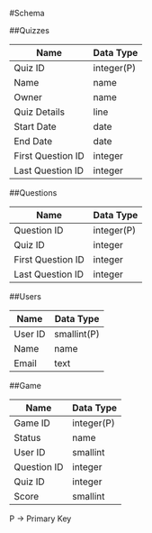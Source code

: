 #Schema

##Quizzes

Name | Data Type
------------ | -------------
Quiz ID | integer(P)
Name | name
Owner | name
Quiz Details | line
Start Date | date
End Date | date
First Question ID | integer
Last Question ID | integer

##Questions

Name | Data Type
------------ | -------------
Question ID | integer(P)
Quiz ID | integer
First Question ID | integer
Last Question ID | integer

##Users

Name | Data Type
------------ | -------------
User ID | smallint(P)
Name | name
Email | text

##Game

Name | Data Type
------------ | -------------
Game ID | integer(P)
Status | name
User ID | smallint
Question ID | integer
Quiz ID | integer
Score | smallint

P -> Primary Key